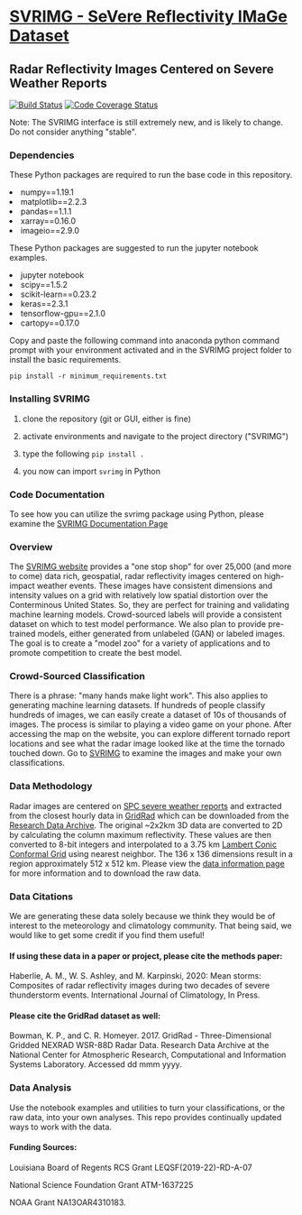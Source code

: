 <h1><a href="http://www.svrimg.org">SVRIMG - SeVere Reflectivity IMaGe Dataset</a></h1>
<h2>Radar Reflectivity Images Centered on Severe Weather Reports</h2>

[![Build Status](https://travis-ci.com/ahaberlie/SVRIMG.svg?branch=master)](https://travis-ci.com/ahaberlie/SVRIMG)
[![Code Coverage Status](https://codecov.io/github/ahaberlie/SVRIMG/coverage.svg?branch=master)](https://codecov.io/github/ahaberlie/SVRIMG?branch=master)

Note: The SVRIMG interface is still extremely new, and is likely to change. Do not consider anything "stable".

<h3>Dependencies</h3>
<p>These Python packages are required to run the base code in this repository.</p>
<lu>
<li>numpy==1.19.1</li>
<li>matplotlib==2.2.3</li>
<li>pandas==1.1.1</li>
<li>xarray==0.16.0</li>
<li>imageio==2.9.0</li>
</ul>
</p>
<p>These Python packages are suggested to run the jupyter notebook examples.</p>
<lu>
<li>jupyter notebook</li>
<li>scipy==1.5.2</li>
<li>scikit-learn==0.23.2</li>
<li>keras==2.3.1</li>
<li>tensorflow-gpu==2.1.0</li>
<li>cartopy==0.17.0</li>
</ul>
</p>

<p>Copy and paste the following command into anaconda python command prompt with your environment activated and in the SVRIMG project folder to install the basic requirements.</a>

```
pip install -r minimum_requirements.txt
```

<h3>Installing SVRIMG</h3>
<p>

1) clone the repository (git or GUI, either is fine)

2) activate environments and navigate to the project directory ("SVRIMG")

3) type the following ```pip install .```

4) you now can import ```svrimg``` in Python

</p>
<h3>Code Documentation</h3>
<p>
To see how you can utilize the svrimg package using Python, please examine the <a href=http://svrimg.org/documentation/>SVRIMG Documentation Page</a>
</p>
<h3>Overview</h3>
<p>
The <a href="http://svrimg.org">SVRIMG website</a> provides a "one stop shop" for over 25,000 (and more to come) data rich, geospatial, radar reflectivity images centered on high-impact weather events. 
These images have consistent dimensions and intensity values on a grid with relatively low spatial distortion over the Conterminous United States. So, they 
are perfect for training and validating machine learning models. Crowd-sourced labels will provide a consistent dataset on which to test model performance.
We also plan to provide pre-trained models, either generated from unlabeled (GAN) or labeled images.
The goal is to create a "model zoo" for a variety of applications and to promote competition to create the best model.</p>

<h3>Crowd-Sourced Classification</h3>
<p>
There is a phrase: "many hands make light work". This also applies to generating machine learning datasets.  If hundreds of people classify hundreds of images,
we can easily create a dataset of 10s of thousands of images. The process is similar to playing a video game on your phone.  After accessing the map on the website,
you can explore different tornado report locations and see what the radar image looked like at the time the tornado touched down.  Go to <a href="http://svrimg.org">SVRIMG</a>
to examine the images and make your own classifications.</p>

<h3 class=>Data Methodology</h3>
<p>
Radar images are centered on <a href=https://www.spc.noaa.gov/wcm/#data>SPC severe weather reports</a> and extracted from the closest 
hourly data in <a href=http://gridrad.org/>GridRad</a> which can be downloaded from the <a href=https://rda.ucar.edu/datasets/ds841.0/>Research Data Archive</a>.  
The original ~2x2km 3D data are converted to 2D by calculating the column maximum reflectivity.  These values are then converted to 8-bit integers and interpolated 
to a 3.75 km <a href="http://svrimg.org/maps/svrimg_geog.nc">Lambert Conic Conformal Grid</a> using nearest neighbor. The 136 x 136 dimensions result in a region approximately 512 x 512 km.
Please view the <a href="http://svrimg.org/raw_data.html">data information page</a> for more information and to download the raw data.
</p>

<h3>Data Citations</h3>
<p>We are generating these data solely because we think they would be of interest to the meteorology and 
climatology community. That being said, we would like to get some credit if you find them useful! 

<p><h4>If using these data in a paper or project, please cite the methods paper:</h4></p>
<p>Haberlie, A. M., W. S. Ashley, and M. Karpinski, 2020: Mean storms: 
   Composites of radar reflectivity images during two decades of severe thunderstorm events. International Journal of Climatology, In Press.
</p>
<p><h4>Please cite the GridRad dataset as well:</h4></p>
<p>Bowman, K. P., and C. R. Homeyer. 2017. GridRad - Three-Dimensional Gridded NEXRAD WSR-88D Radar Data. 
   Research Data Archive at the National Center for Atmospheric Research, Computational and Information Systems Laboratory. Accessed dd mmm yyyy.</p> 
   
<h3>Data Analysis</h3>
<p>
Use the notebook examples and utilities to turn your classifications, or the raw data, into your own analyses. This repo provides continually updated ways to work with the data.</p>   
   
<p><h4>Funding Sources:</h4></p>
<p>Louisiana Board of Regents RCS Grant LEQSF(2019-22)-RD-A-07</p>
<p>National Science Foundation Grant ATM-1637225</p>
<p>NOAA Grant NA13OAR4310183.</p>